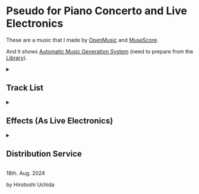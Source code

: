 # Pseudo for Piano Concerto and Live Electronics

These are a music that I made by [OpenMusic](https://forum.ircam.fr/projects/detail/openmusic/) and [MuseScore](https://musescore.org/).

And it shows [Automatic Music Generation System](https://github.com/Uchida16104/OpenMusic-works/tree/main/Pseudo%20for%20Piano%20Concerto%20and%20Live%20Electronics/elements) (need to prepare from the [Library](https://github.com/orgs/openmusic-project/repositories)).

<details><summary>
  
  ## Track List
  
</summary>
  
|No.|Title|Instruments|Forms|
|:- |:- |:- |:- |
|<p id="no1">1</p>|[Grave](https://github.com/Uchida16104/OpenMusic-works/blob/main/Pseudo%20for%20Piano%20Concerto%20and%20Live%20Electronics/out-files/Pseudo%20for%20Piano%20Concerto%20and%20Live%20Electronics%20-%201.%20Grave.pdf)|Piano, Violins, and Violincellos (Piano Trio)|One Part Form|
|<p id="no2">2</p>|[Lento](https://github.com/Uchida16104/OpenMusic-works/blob/main/Pseudo%20for%20Piano%20Concerto%20and%20Live%20Electronics/out-files/Pseudo%20for%20Piano%20Concerto%20and%20Live%20Electronics%20-%202.%20Lento.pdf)|Piano, Clarinet, and Bass Clarinet|Binary Form|
|<p id="no3">3</p>|[Larghetto](https://github.com/Uchida16104/OpenMusic-works/blob/main/Pseudo%20for%20Piano%20Concerto%20and%20Live%20Electronics/out-files/Pseudo%20for%20Piano%20Concerto%20and%20Live%20Electronics%20-%203.%20Larghetto.pdf)|4 Strings (String Quartet)|Ternary Form|
|<p id="no4">4</p>|[Adagio](https://github.com/Uchida16104/OpenMusic-works/blob/main/Pseudo%20for%20Piano%20Concerto%20and%20Live%20Electronics/out-files/Pseudo%20for%20Piano%20Concerto%20and%20Live%20Electronics%20-%204.%20Adagio.pdf)|4 Brass (Brass Quartet)|Ternary Form|
|<p id="no5">5</p>|[Andantino](https://github.com/Uchida16104/OpenMusic-works/blob/main/Pseudo%20for%20Piano%20Concerto%20and%20Live%20Electronics/out-files/Pseudo%20for%20Piano%20Concerto%20and%20Live%20Electronics%20-%205.%20Andantino.pdf)|4 Woodwinds (Woodwind Quartet)|Ternary Form|
|<p id="no6">6</p>|[Allegro](https://github.com/Uchida16104/OpenMusic-works/blob/main/Pseudo%20for%20Piano%20Concerto%20and%20Live%20Electronics/out-files/Pseudo%20for%20Piano%20Concerto%20and%20Live%20Electronics%20-%206.%20Allegro.pdf)|3 Harps (Harp Trio)|Sonata Form|
|<p id="no7">7</p>|[Moderato](https://github.com/Uchida16104/OpenMusic-works/blob/main/Pseudo%20for%20Piano%20Concerto%20and%20Live%20Electronics/out-files/Pseudo%20for%20Piano%20Concerto%20and%20Live%20Electronics%20-%207.%20Moderato.pdf)|Strings, Woodwinds, and Brass (Orchestra)|Variation Form|
|<p id="no8">8</p>|[Vivace](https://github.com/Uchida16104/OpenMusic-works/blob/main/Pseudo%20for%20Piano%20Concerto%20and%20Live%20Electronics/out-files/Pseudo%20for%20Piano%20Concerto%20and%20Live%20Electronics%20-%208.%20Vivace.pdf)|Strings, Woodwinds, and Brass (Orchestra)|Minor Rondo Form|
|<p id="no9">9</p>|[Presto](https://github.com/Uchida16104/OpenMusic-works/blob/main/Pseudo%20for%20Piano%20Concerto%20and%20Live%20Electronics/out-files/Pseudo%20for%20Piano%20Concerto%20and%20Live%20Electronics%20-%209.%20Presto.pdf)|Bassoon, Bass Oboe, and Bass Clarinet (Trio d'anches)|Grand Rondo Form|
|<p id="no10">10</p>|[Largo](https://github.com/Uchida16104/OpenMusic-works/blob/main/Pseudo%20for%20Piano%20Concerto%20and%20Live%20Electronics/out-files/Pseudo%20for%20Piano%20Concerto%20and%20Live%20Electronics%20-%2010.%20Largo.pdf)|Piano, Strings, Woodwinds, and Brass (Piano Concerto)|Ritornello Form|
|<p id="no11">11</p>|[Andante](https://github.com/Uchida16104/OpenMusic-works/blob/902bdf2827bb991d440582c6d045977fd9af16d3/Pseudo%20for%20Piano%20Concerto%20and%20Live%20Electronics/out-files/Pseudo%20for%20Piano%20Concerto%20and%20Live%20Electronics%20-%2011.%20Andante.pdf)|Piano, Strings, Woodwinds, Brass, and Harp (Piano Concerto)|(Retrograde) Canon Form|
|<p id="no12">12|[Allegretto](https://github.com/Uchida16104/OpenMusic-works/blob/main/Pseudo%20for%20Piano%20Concerto%20and%20Live%20Electronics/out-files/Pseudo%20for%20Piano%20Concerto%20and%20Live%20Electronics%20-%2012.%20Allegretto.pdf)|Piano, Strings, Woodwinds, Brass, and Harp (Piano Concerto)|Fugue Form|

</details>

<details><summary>
  
## Effects (As Live Electronics)

</summary>

|No.|Ring Modulator|Frequency Shifter|Reverb|Delay|Chorus|Vocoder|Rotary|De-Ess|Pitch Fix|Noise Gate|Simple EQ|Compress|
|:- |:- |:- |:- |:- |:- |:- |:- |:- |:- |:- |:- |:- |
|[1](#no1)| :white_check_mark: | :white_check_mark: | :white_check_mark: | :white_check_mark: |||||||||
|[2](#no2)| :white_check_mark: | :white_check_mark: | :white_check_mark: ||||||||||
|[3](#no3)| :white_check_mark: | :white_check_mark: | :white_check_mark: || :white_check_mark: ||||||||
|[4](#no4)| :white_check_mark: | :white_check_mark: | :white_check_mark: ||||||||||
|[5](#no5)| :white_check_mark: | :white_check_mark: | :white_check_mark: ||| :white_check_mark: |||||||
|[6](#no6)| :white_check_mark: | :white_check_mark: | :white_check_mark: | :white_check_mark: | :white_check_mark: || :white_check_mark: | :white_check_mark: |||||
|[7](#no7)| :white_check_mark: | :white_check_mark: | :white_check_mark: | :white_check_mark: | :white_check_mark: || :white_check_mark: | :white_check_mark: |||||
|[8](#no8)| :white_check_mark: | :white_check_mark: | :white_check_mark: | :white_check_mark: | :white_check_mark: ||| :white_check_mark: |||||
|[9](#no9)||| :white_check_mark: || :white_check_mark: |||| :white_check_mark: | :white_check_mark: | :white_check_mark: | :white_check_mark: |
|[10](#no10)| :white_check_mark: | :white_check_mark: | :white_check_mark: | :white_check_mark: |||||||||
|[11](#no11)| :white_check_mark: | :white_check_mark: | :white_check_mark: | :white_check_mark: |||||||||
|[12](#no12)| :white_check_mark: | :white_check_mark: | :white_check_mark: | :white_check_mark: |||||||||

</details>

<details><summary>
  
## Distribution Service

</summary>

|No.|hearthis.at|YouTube|
|:- |:- |:- |
|[1](#no1)| [LINK](https://hearthis.at/hirotoshi-uchida-3rd/pseudo-for-piano-concerto-and-live-electronics-1-grave/) | [LINK](https://youtu.be/ZFei4EzMKYc) |
|[2](#no2)| [LINK](https://hearthis.at/hirotoshi-uchida-3rd/pseudo-for-piano-concerto-and-live-electronics-2-lento/) | [LINK](https://youtu.be/1mdzW27eGq0) |
|[3](#no3)| [LINK](https://hearthis.at/hirotoshi-uchida-3rd/pseudo-for-piano-concerto-and-live-electronics-3-larghetto/) | [LINK](https://youtu.be/J9bVUCq-UhE) |
|[4](#no4)| [LINK](https://hearthis.at/hirotoshi-uchida-3rd/pseudo-for-piano-concerto-and-live-electronics-4-adagio/) | [LINK](https://youtu.be/8aSMGYumMgw) |
|[5](#no5)| [LINK](https://hearthis.at/hirotoshi-uchida-3rd/pseudo-for-piano-concerto-and-live-electronics-5-andantino/) | [LINK](https://youtu.be/WLshZFLCPTw) |
|[6](#no6)| [LINK](https://hearthis.at/hirotoshi-uchida-3rd/pseudo-for-piano-concerto-and-live-electronics-6-allegro/) | [LINK](https://youtu.be/2Jv-PsUWziI) |
|[7](#no7)| [LINK](https://hearthis.at/hirotoshi-uchida-3rd/pseudo-for-piano-concerto-and-live-electronics-7-moderato/) | [LINK](https://youtu.be/AAUNUo2-vP0) |
|[8](#no8)| [LINK](https://hearthis.at/hirotoshi-uchida-3rd/pseudo-for-piano-concerto-and-live-electronics-8-vivace/) | [LINK](https://youtu.be/VLnChiKlzHE) |
|[9](#no9)| [LINK](https://hearthis.at/hirotoshi-uchida-3rd/pseudo-for-piano-concerto-and-live-electronics-9-presto/) | [LINK](https://youtu.be/cKfy0b7533I) |
|[10](#no10)| [LINK](https://hearthis.at/hirotoshi-uchida-3rd/pseudo-for-piano-concerto-and-live-electronics-10-largo/) | [LINK](https://youtu.be/rsA0dP1L-MY) |
|[11](#no11)| [LINK](https://hearthis.at/hirotoshi-uchida-3rd/pseudo-for-piano-concerto-and-live-electronics-11-andante/) | [LINK](https://youtu.be/KoSLut9uR3A) |
|[12](#no12)| [LINK](https://hearthis.at/hirotoshi-uchida-3rd/pseudo-for-piano-concerto-and-live-electronics-12-allegretto/) | [LINK](https://youtu.be/0BI296QeoeE) |

</details>

18th. Aug. 2024

by Hirotoshi Uchida
